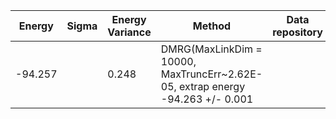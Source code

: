 |       Energy          |  Sigma          | Energy Variance  |  Method                                                          | Data repository                |
| ----------------------| ----------------| -----------------|------------------------------------------------------------------|------------------------------- |
|     -94.257           |                 |0.248             |   DMRG(MaxLinkDim = 10000, MaxTruncErr~2.62E-05, extrap energy -94.263 +/- 0.001 |                                                           | 

